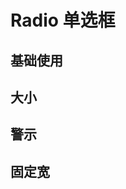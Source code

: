 <script setup>
import Default from './default.vue'
import Size from './size.vue'
import Alarm from './alarm.vue'
import ItemWidth from './itemWidth.vue'
</script>

# Radio 单选框

## 基础使用

<Preview comp-name="Radio" demo-name="default">
  <Default />
</Preview>

## 大小

<Preview comp-name="Radio" demo-name="size">
  <Size />
</Preview>

## 警示

<Preview comp-name="Radio" demo-name="alarm">
  <Alarm />
</Preview>

## 固定宽

<Preview comp-name="Radio" demo-name="itemWidth">
  <ItemWidth />
</Preview>
